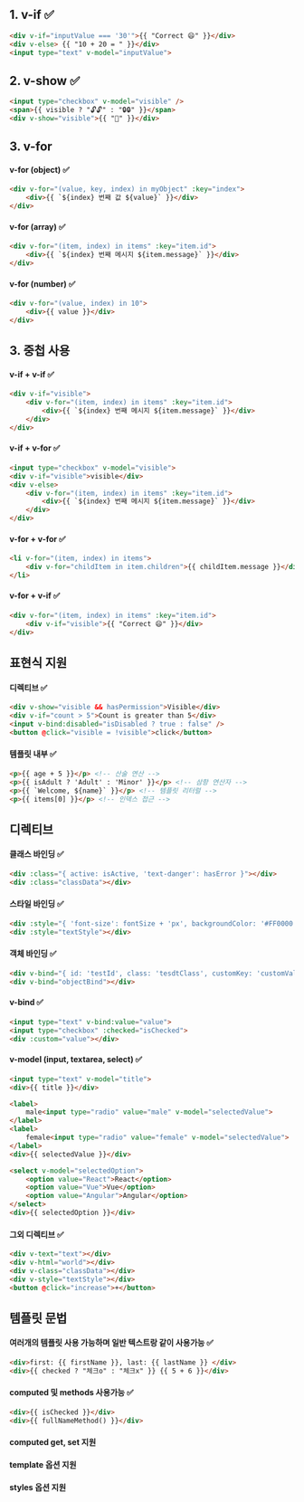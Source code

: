 

## 1. v-if ✅

```html
<div v-if="inputValue === '30'">{{ "Correct 😄" }}</div>
<div v-else> {{ "10 + 20 = " }}</div>
<input type="text" v-model="inputValue">
```

## 2. v-show ✅
```html
<input type="checkbox" v-model="visible" />
<span>{{ visible ? "🔓🔓" : "🔒🔒" }}</span>
<div v-show="visible">{{ "👻" }}</div>
```

## 3. v-for 

#### v-for (object) ✅
```html 
<div v-for="(value, key, index) in myObject" :key="index">
    <div>{{ `${index} 번째 값 ${value}` }}</div>
</div>
```

#### v-for (array) ✅
```html
<div v-for="(item, index) in items" :key="item.id">
    <div>{{ `${index} 번째 메시지 ${item.message}` }}</div>
</div>
```

#### v-for (number) ✅
```html
<div v-for="(value, index) in 10">
    <div>{{ value }}</div>
</div>
```


## 3. 중첩 사용 

#### v-if + v-if ✅
```html
<div v-if="visible">
    <div v-for="(item, index) in items" :key="item.id">
        <div>{{ `${index} 번째 메시지 ${item.message}` }}</div>
    </div>
</div> 
```

#### v-if + v-for ✅
```html
<input type="checkbox" v-model="visible"> 
<div v-if="visible">visible</div> 
<div v-else>
    <div v-for="(item, index) in items" :key="item.id">
        <div>{{ `${index} 번째 메시지 ${item.message}` }}</div>
    </div>
</div>
```

#### v-for + v-for ✅
```html
<li v-for="(item, index) in items">
    <div v-for="childItem in item.children">{{ childItem.message }}</div>
</li>
```

#### v-for + v-if  ✅
```html
<div v-for="(item, index) in items" :key="item.id">
    <div v-if="visible">{{ "Correct 😄" }}</div>   
</div>
```


## 표현식 지원 

#### 디렉티브 ✅
```html
<div v-show="visible && hasPermission">Visible</div>
<div v-if="count > 5">Count is greater than 5</div>
<input v-bind:disabled="isDisabled ? true : false" />
<button @click="visible = !visible">click</button>
```

#### 템플릿 내부 ✅
```html
<p>{{ age + 5 }}</p> <!-- 산술 연산 -->
<p>{{ isAdult ? 'Adult' : 'Minor' }}</p> <!-- 삼항 연산자 -->
<p>{{ `Welcome, ${name}` }}</p> <!-- 템플릿 리터럴 -->
<p>{{ items[0] }}</p> <!-- 인덱스 접근 -->
```


## 디렉티브

#### 클래스 바인딩 ✅
```html
<div :class="{ active: isActive, 'text-danger': hasError }"></div>
<div :class="classData"></div>
```

#### 스타일 바인딩 ✅
```html
<div :style="{ 'font-size': fontSize + 'px', backgroundColor: '#FF0000' }"></div>
<div :style="textStyle"></div>
```

#### 객체 바인딩 ✅
```html
<div v-bind="{ id: 'testId', class: 'tesdtClass', customKey: 'customValue' }"></div>
<div v-bind="objectBind"></div>
```



#### v-bind ✅
```html
<input type="text" v-bind:value="value">
<input type="checkbox" :checked="isChecked">
<div :custom="value"></div>
```

#### v-model (input, textarea, select) ✅

```html 
<input type="text" v-model="title">
<div>{{ title }}</div>

<label>
    male<input type="radio" value="male" v-model="selectedValue">
</label>
<label>
    female<input type="radio" value="female" v-model="selectedValue">
</label>
<div>{{ selectedValue }}</div>

<select v-model="selectedOption">
    <option value="React">React</option>
    <option value="Vue">Vue</option>
    <option value="Angular">Angular</option>
</select>
<div>{{ selectedOption }}</div>
```

#### 그외 디렉티브 ✅

```html
<div v-text="text"></div>
<div v-html="world"></div>
<div v-class="classData"></div>
<div v-style="textStyle"></div>
<button @click="increase">+</button>
```

## 템플릿 문법 

#### 여러개의 템플릿 사용 가능하며 일반 텍스트랑 같이 사용가능 ✅
```html
<div>first: {{ firstName }}, last: {{ lastName }} </div>
<div>{{ checked ? "체크o" : "체크x" }} {{ 5 + 6 }}</div>
```

#### computed 및 methods 사용가능 ✅
```html
<div>{{ isChecked }}</div>
<div>{{ fullNameMethod() }}</div>
```






#### computed get, set 지원
#### template 옵션 지원
#### styles 옵션 지원 





<!-- 
  양방향 바인딩 (input, textarea, select 지원)
  input 요소의 값이나 상태를 통일된 방식으로 접근할 수 있게해서 일관되게 바인딩하게 해준다 

  date, month, time, week 등 날짜나 시간관련된 속성 및 레거시 속성들을 제외  
  file의 경우는 논외로 v-model이 아닌 change 이벤트를 통해 수동으로 파일관리를 해야함 
  지원되는 input 타입 (text, number, url, tel, search, ragnge, radio, password, email, color, checkbox)
 -->